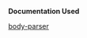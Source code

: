 **Documentation Used**

[body-parser](https://expressjs.com/en/resources/middleware/body-parser.html)